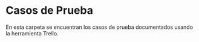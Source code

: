 # Casos de Prueba  
En esta carpeta se encuentran los casos de prueba documentados usando la herramienta Trello.

